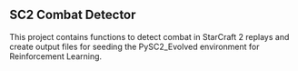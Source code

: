 ## SC2 Combat Detector

This project contains functions to detect combat in StarCraft 2 replays and create output files for seeding the PySC2_Evolved environment for Reinforcement Learning.
